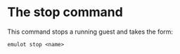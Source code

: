 # The stop command

This command stops a running guest and takes the form:

```
emulot stop <name>
```
